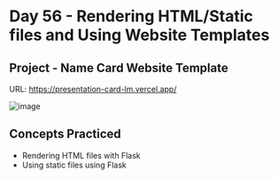 # Day 56 - Rendering HTML/Static files and Using Website Templates

## Project - Name Card Website Template

URL: https://presentation-card-lm.vercel.app/

![image](https://github.com/laurasmendozad/100-Days-Of-Code-Python/assets/58611097/8af9eb94-746a-4f01-99ad-3885282fe8aa)

## Concepts Practiced

- Rendering HTML files with Flask
- Using static files using Flask

